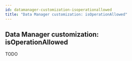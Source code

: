```yaml
---
id: datamanager-customization-isoperationallowed
title: "Data Manager customization: isOperationAllowed"
---
```


## Data Manager customization: isOperationAllowed

TODO

